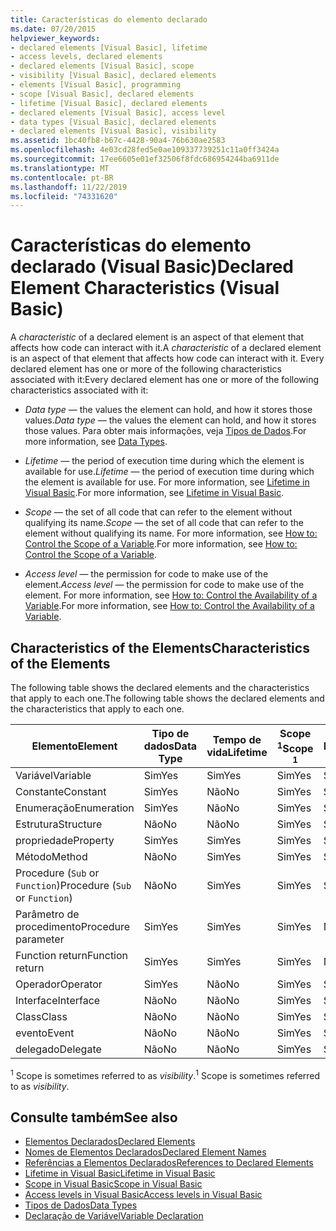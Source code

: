 ```yaml
---
title: Características do elemento declarado
ms.date: 07/20/2015
helpviewer_keywords:
- declared elements [Visual Basic], lifetime
- access levels, declared elements
- declared elements [Visual Basic], scope
- visibility [Visual Basic], declared elements
- elements [Visual Basic], programming
- scope [Visual Basic], declared elements
- lifetime [Visual Basic], declared elements
- declared elements [Visual Basic], access level
- data types [Visual Basic], declared elements
- declared elements [Visual Basic], visibility
ms.assetid: 1bc40fb8-b67c-4428-90a4-76b630ae2583
ms.openlocfilehash: 4e03cd28fed5e0ae109337739251c11a0ff3424a
ms.sourcegitcommit: 17ee6605e01ef32506f8fdc686954244ba6911de
ms.translationtype: MT
ms.contentlocale: pt-BR
ms.lasthandoff: 11/22/2019
ms.locfileid: "74331620"
---
```

# <a name="declared-element-characteristics-visual-basic"></a><span data-ttu-id="adc3a-102">Características do elemento declarado (Visual Basic)</span><span class="sxs-lookup"><span data-stu-id="adc3a-102">Declared Element Characteristics (Visual Basic)</span></span>
<span data-ttu-id="adc3a-103">A *characteristic* of a declared element is an aspect of that element that affects how code can interact with it.</span><span class="sxs-lookup"><span data-stu-id="adc3a-103">A *characteristic* of a declared element is an aspect of that element that affects how code can interact with it.</span></span> <span data-ttu-id="adc3a-104">Every declared element has one or more of the following characteristics associated with it:</span><span class="sxs-lookup"><span data-stu-id="adc3a-104">Every declared element has one or more of the following characteristics associated with it:</span></span>  
  
- <span data-ttu-id="adc3a-105">*Data type* — the values the element can hold, and how it stores those values.</span><span class="sxs-lookup"><span data-stu-id="adc3a-105">*Data type* — the values the element can hold, and how it stores those values.</span></span> <span data-ttu-id="adc3a-106">Para obter mais informações, veja [Tipos de Dados](../../../../visual-basic/language-reference/data-types/index.md).</span><span class="sxs-lookup"><span data-stu-id="adc3a-106">For more information, see [Data Types](../../../../visual-basic/language-reference/data-types/index.md).</span></span>  
  
- <span data-ttu-id="adc3a-107">*Lifetime* — the period of execution time during which the element is available for use.</span><span class="sxs-lookup"><span data-stu-id="adc3a-107">*Lifetime* — the period of execution time during which the element is available for use.</span></span> <span data-ttu-id="adc3a-108">For more information, see [Lifetime in Visual Basic](../../../../visual-basic/programming-guide/language-features/declared-elements/lifetime.md).</span><span class="sxs-lookup"><span data-stu-id="adc3a-108">For more information, see [Lifetime in Visual Basic](../../../../visual-basic/programming-guide/language-features/declared-elements/lifetime.md).</span></span>  
  
- <span data-ttu-id="adc3a-109">*Scope* — the set of all code that can refer to the element without qualifying its name.</span><span class="sxs-lookup"><span data-stu-id="adc3a-109">*Scope* — the set of all code that can refer to the element without qualifying its name.</span></span> <span data-ttu-id="adc3a-110">For more information, see [How to: Control the Scope of a Variable](../../../../visual-basic/programming-guide/language-features/declared-elements/how-to-control-the-scope-of-a-variable.md).</span><span class="sxs-lookup"><span data-stu-id="adc3a-110">For more information, see [How to: Control the Scope of a Variable](../../../../visual-basic/programming-guide/language-features/declared-elements/how-to-control-the-scope-of-a-variable.md).</span></span>  
  
- <span data-ttu-id="adc3a-111">*Access level* — the permission for code to make use of the element.</span><span class="sxs-lookup"><span data-stu-id="adc3a-111">*Access level* — the permission for code to make use of the element.</span></span> <span data-ttu-id="adc3a-112">For more information, see [How to: Control the Availability of a Variable](../../../../visual-basic/programming-guide/language-features/declared-elements/how-to-control-the-availability-of-a-variable.md).</span><span class="sxs-lookup"><span data-stu-id="adc3a-112">For more information, see [How to: Control the Availability of a Variable](../../../../visual-basic/programming-guide/language-features/declared-elements/how-to-control-the-availability-of-a-variable.md).</span></span>  
  
## <a name="characteristics-of-the-elements"></a><span data-ttu-id="adc3a-113">Characteristics of the Elements</span><span class="sxs-lookup"><span data-stu-id="adc3a-113">Characteristics of the Elements</span></span>  
 <span data-ttu-id="adc3a-114">The following table shows the declared elements and the characteristics that apply to each one.</span><span class="sxs-lookup"><span data-stu-id="adc3a-114">The following table shows the declared elements and the characteristics that apply to each one.</span></span>  
  
|<span data-ttu-id="adc3a-115">Elemento</span><span class="sxs-lookup"><span data-stu-id="adc3a-115">Element</span></span>|<span data-ttu-id="adc3a-116">Tipo de dados</span><span class="sxs-lookup"><span data-stu-id="adc3a-116">Data Type</span></span>|<span data-ttu-id="adc3a-117">Tempo de vida</span><span class="sxs-lookup"><span data-stu-id="adc3a-117">Lifetime</span></span>|<span data-ttu-id="adc3a-118">Scope <sup>1</sup></span><span class="sxs-lookup"><span data-stu-id="adc3a-118">Scope <sup>1</sup></span></span>|<span data-ttu-id="adc3a-119">Access Level</span><span class="sxs-lookup"><span data-stu-id="adc3a-119">Access Level</span></span>|  
|-------------|---------------|--------------|------------------------|------------------|  
|<span data-ttu-id="adc3a-120">Variável</span><span class="sxs-lookup"><span data-stu-id="adc3a-120">Variable</span></span>|<span data-ttu-id="adc3a-121">Sim</span><span class="sxs-lookup"><span data-stu-id="adc3a-121">Yes</span></span>|<span data-ttu-id="adc3a-122">Sim</span><span class="sxs-lookup"><span data-stu-id="adc3a-122">Yes</span></span>|<span data-ttu-id="adc3a-123">Sim</span><span class="sxs-lookup"><span data-stu-id="adc3a-123">Yes</span></span>|<span data-ttu-id="adc3a-124">Sim</span><span class="sxs-lookup"><span data-stu-id="adc3a-124">Yes</span></span>|  
|<span data-ttu-id="adc3a-125">Constante</span><span class="sxs-lookup"><span data-stu-id="adc3a-125">Constant</span></span>|<span data-ttu-id="adc3a-126">Sim</span><span class="sxs-lookup"><span data-stu-id="adc3a-126">Yes</span></span>|<span data-ttu-id="adc3a-127">Não</span><span class="sxs-lookup"><span data-stu-id="adc3a-127">No</span></span>|<span data-ttu-id="adc3a-128">Sim</span><span class="sxs-lookup"><span data-stu-id="adc3a-128">Yes</span></span>|<span data-ttu-id="adc3a-129">Sim</span><span class="sxs-lookup"><span data-stu-id="adc3a-129">Yes</span></span>|  
|<span data-ttu-id="adc3a-130">Enumeração</span><span class="sxs-lookup"><span data-stu-id="adc3a-130">Enumeration</span></span>|<span data-ttu-id="adc3a-131">Sim</span><span class="sxs-lookup"><span data-stu-id="adc3a-131">Yes</span></span>|<span data-ttu-id="adc3a-132">Não</span><span class="sxs-lookup"><span data-stu-id="adc3a-132">No</span></span>|<span data-ttu-id="adc3a-133">Sim</span><span class="sxs-lookup"><span data-stu-id="adc3a-133">Yes</span></span>|<span data-ttu-id="adc3a-134">Sim</span><span class="sxs-lookup"><span data-stu-id="adc3a-134">Yes</span></span>|  
|<span data-ttu-id="adc3a-135">Estrutura</span><span class="sxs-lookup"><span data-stu-id="adc3a-135">Structure</span></span>|<span data-ttu-id="adc3a-136">Não</span><span class="sxs-lookup"><span data-stu-id="adc3a-136">No</span></span>|<span data-ttu-id="adc3a-137">Não</span><span class="sxs-lookup"><span data-stu-id="adc3a-137">No</span></span>|<span data-ttu-id="adc3a-138">Sim</span><span class="sxs-lookup"><span data-stu-id="adc3a-138">Yes</span></span>|<span data-ttu-id="adc3a-139">Sim</span><span class="sxs-lookup"><span data-stu-id="adc3a-139">Yes</span></span>|  
|<span data-ttu-id="adc3a-140">propriedade</span><span class="sxs-lookup"><span data-stu-id="adc3a-140">Property</span></span>|<span data-ttu-id="adc3a-141">Sim</span><span class="sxs-lookup"><span data-stu-id="adc3a-141">Yes</span></span>|<span data-ttu-id="adc3a-142">Sim</span><span class="sxs-lookup"><span data-stu-id="adc3a-142">Yes</span></span>|<span data-ttu-id="adc3a-143">Sim</span><span class="sxs-lookup"><span data-stu-id="adc3a-143">Yes</span></span>|<span data-ttu-id="adc3a-144">Sim</span><span class="sxs-lookup"><span data-stu-id="adc3a-144">Yes</span></span>|  
|<span data-ttu-id="adc3a-145">Método</span><span class="sxs-lookup"><span data-stu-id="adc3a-145">Method</span></span>|<span data-ttu-id="adc3a-146">Não</span><span class="sxs-lookup"><span data-stu-id="adc3a-146">No</span></span>|<span data-ttu-id="adc3a-147">Sim</span><span class="sxs-lookup"><span data-stu-id="adc3a-147">Yes</span></span>|<span data-ttu-id="adc3a-148">Sim</span><span class="sxs-lookup"><span data-stu-id="adc3a-148">Yes</span></span>|<span data-ttu-id="adc3a-149">Sim</span><span class="sxs-lookup"><span data-stu-id="adc3a-149">Yes</span></span>|  
|<span data-ttu-id="adc3a-150">Procedure (`Sub` or `Function`)</span><span class="sxs-lookup"><span data-stu-id="adc3a-150">Procedure (`Sub` or `Function`)</span></span>|<span data-ttu-id="adc3a-151">Não</span><span class="sxs-lookup"><span data-stu-id="adc3a-151">No</span></span>|<span data-ttu-id="adc3a-152">Sim</span><span class="sxs-lookup"><span data-stu-id="adc3a-152">Yes</span></span>|<span data-ttu-id="adc3a-153">Sim</span><span class="sxs-lookup"><span data-stu-id="adc3a-153">Yes</span></span>|<span data-ttu-id="adc3a-154">Sim</span><span class="sxs-lookup"><span data-stu-id="adc3a-154">Yes</span></span>|  
|<span data-ttu-id="adc3a-155">Parâmetro de procedimento</span><span class="sxs-lookup"><span data-stu-id="adc3a-155">Procedure parameter</span></span>|<span data-ttu-id="adc3a-156">Sim</span><span class="sxs-lookup"><span data-stu-id="adc3a-156">Yes</span></span>|<span data-ttu-id="adc3a-157">Sim</span><span class="sxs-lookup"><span data-stu-id="adc3a-157">Yes</span></span>|<span data-ttu-id="adc3a-158">Sim</span><span class="sxs-lookup"><span data-stu-id="adc3a-158">Yes</span></span>|<span data-ttu-id="adc3a-159">Não</span><span class="sxs-lookup"><span data-stu-id="adc3a-159">No</span></span>|  
|<span data-ttu-id="adc3a-160">Function return</span><span class="sxs-lookup"><span data-stu-id="adc3a-160">Function return</span></span>|<span data-ttu-id="adc3a-161">Sim</span><span class="sxs-lookup"><span data-stu-id="adc3a-161">Yes</span></span>|<span data-ttu-id="adc3a-162">Sim</span><span class="sxs-lookup"><span data-stu-id="adc3a-162">Yes</span></span>|<span data-ttu-id="adc3a-163">Sim</span><span class="sxs-lookup"><span data-stu-id="adc3a-163">Yes</span></span>|<span data-ttu-id="adc3a-164">Não</span><span class="sxs-lookup"><span data-stu-id="adc3a-164">No</span></span>|  
|<span data-ttu-id="adc3a-165">Operador</span><span class="sxs-lookup"><span data-stu-id="adc3a-165">Operator</span></span>|<span data-ttu-id="adc3a-166">Sim</span><span class="sxs-lookup"><span data-stu-id="adc3a-166">Yes</span></span>|<span data-ttu-id="adc3a-167">Não</span><span class="sxs-lookup"><span data-stu-id="adc3a-167">No</span></span>|<span data-ttu-id="adc3a-168">Sim</span><span class="sxs-lookup"><span data-stu-id="adc3a-168">Yes</span></span>|<span data-ttu-id="adc3a-169">Sim</span><span class="sxs-lookup"><span data-stu-id="adc3a-169">Yes</span></span>|  
|<span data-ttu-id="adc3a-170">Interface</span><span class="sxs-lookup"><span data-stu-id="adc3a-170">Interface</span></span>|<span data-ttu-id="adc3a-171">Não</span><span class="sxs-lookup"><span data-stu-id="adc3a-171">No</span></span>|<span data-ttu-id="adc3a-172">Não</span><span class="sxs-lookup"><span data-stu-id="adc3a-172">No</span></span>|<span data-ttu-id="adc3a-173">Sim</span><span class="sxs-lookup"><span data-stu-id="adc3a-173">Yes</span></span>|<span data-ttu-id="adc3a-174">Sim</span><span class="sxs-lookup"><span data-stu-id="adc3a-174">Yes</span></span>|  
|<span data-ttu-id="adc3a-175">Class</span><span class="sxs-lookup"><span data-stu-id="adc3a-175">Class</span></span>|<span data-ttu-id="adc3a-176">Não</span><span class="sxs-lookup"><span data-stu-id="adc3a-176">No</span></span>|<span data-ttu-id="adc3a-177">Não</span><span class="sxs-lookup"><span data-stu-id="adc3a-177">No</span></span>|<span data-ttu-id="adc3a-178">Sim</span><span class="sxs-lookup"><span data-stu-id="adc3a-178">Yes</span></span>|<span data-ttu-id="adc3a-179">Sim</span><span class="sxs-lookup"><span data-stu-id="adc3a-179">Yes</span></span>|  
|<span data-ttu-id="adc3a-180">evento</span><span class="sxs-lookup"><span data-stu-id="adc3a-180">Event</span></span>|<span data-ttu-id="adc3a-181">Não</span><span class="sxs-lookup"><span data-stu-id="adc3a-181">No</span></span>|<span data-ttu-id="adc3a-182">Não</span><span class="sxs-lookup"><span data-stu-id="adc3a-182">No</span></span>|<span data-ttu-id="adc3a-183">Sim</span><span class="sxs-lookup"><span data-stu-id="adc3a-183">Yes</span></span>|<span data-ttu-id="adc3a-184">Sim</span><span class="sxs-lookup"><span data-stu-id="adc3a-184">Yes</span></span>|  
|<span data-ttu-id="adc3a-185">delegado</span><span class="sxs-lookup"><span data-stu-id="adc3a-185">Delegate</span></span>|<span data-ttu-id="adc3a-186">Não</span><span class="sxs-lookup"><span data-stu-id="adc3a-186">No</span></span>|<span data-ttu-id="adc3a-187">Não</span><span class="sxs-lookup"><span data-stu-id="adc3a-187">No</span></span>|<span data-ttu-id="adc3a-188">Sim</span><span class="sxs-lookup"><span data-stu-id="adc3a-188">Yes</span></span>|<span data-ttu-id="adc3a-189">Sim</span><span class="sxs-lookup"><span data-stu-id="adc3a-189">Yes</span></span>|  
  
 <span data-ttu-id="adc3a-190"><sup>1</sup> Scope is sometimes referred to as *visibility*.</span><span class="sxs-lookup"><span data-stu-id="adc3a-190"><sup>1</sup> Scope is sometimes referred to as *visibility*.</span></span>  
  
## <a name="see-also"></a><span data-ttu-id="adc3a-191">Consulte também</span><span class="sxs-lookup"><span data-stu-id="adc3a-191">See also</span></span>

- [<span data-ttu-id="adc3a-192">Elementos Declarados</span><span class="sxs-lookup"><span data-stu-id="adc3a-192">Declared Elements</span></span>](../../../../visual-basic/programming-guide/language-features/declared-elements/index.md)
- [<span data-ttu-id="adc3a-193">Nomes de Elementos Declarados</span><span class="sxs-lookup"><span data-stu-id="adc3a-193">Declared Element Names</span></span>](../../../../visual-basic/programming-guide/language-features/declared-elements/declared-element-names.md)
- [<span data-ttu-id="adc3a-194">Referências a Elementos Declarados</span><span class="sxs-lookup"><span data-stu-id="adc3a-194">References to Declared Elements</span></span>](../../../../visual-basic/programming-guide/language-features/declared-elements/references-to-declared-elements.md)
- [<span data-ttu-id="adc3a-195">Lifetime in Visual Basic</span><span class="sxs-lookup"><span data-stu-id="adc3a-195">Lifetime in Visual Basic</span></span>](../../../../visual-basic/programming-guide/language-features/declared-elements/lifetime.md)
- [<span data-ttu-id="adc3a-196">Scope in Visual Basic</span><span class="sxs-lookup"><span data-stu-id="adc3a-196">Scope in Visual Basic</span></span>](../../../../visual-basic/programming-guide/language-features/declared-elements/scope.md)
- [<span data-ttu-id="adc3a-197">Access levels in Visual Basic</span><span class="sxs-lookup"><span data-stu-id="adc3a-197">Access levels in Visual Basic</span></span>](../../../../visual-basic/programming-guide/language-features/declared-elements/access-levels.md)
- [<span data-ttu-id="adc3a-198">Tipos de Dados</span><span class="sxs-lookup"><span data-stu-id="adc3a-198">Data Types</span></span>](../../../../visual-basic/programming-guide/language-features/data-types/index.md)
- [<span data-ttu-id="adc3a-199">Declaração de Variável</span><span class="sxs-lookup"><span data-stu-id="adc3a-199">Variable Declaration</span></span>](../../../../visual-basic/programming-guide/language-features/variables/variable-declaration.md)
